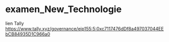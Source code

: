 # examen_New_Technologie
lien Tally 
https://www.tally.xyz/governance/eip155:5:0xc7117476dDf8a497037044EEbCB84935D1C966a0
